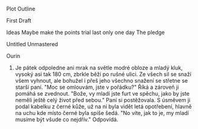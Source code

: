 Plot Outline

  

First Draft

Ideas
	  Maybe make the points trial last only one day
	  The pledge

Untitled Unmastered

Ourin


1. Je pátek odpoledne ani mrak na světle modré obloze a mladý kluk, vysoký asi tak 180 cm, zbrkle běží po rušné ulici. Ze všech sil se snaží všem vyhnout, ale bohužel i přeš jeho všechno snažení se střetne se starší paní. "Moc se omlouvám, jste v pořádku?" Říká a zároveň ji pomáhá se zvednout. "Bože, vy mladí jste furt ve spěchu, jako by jste neměli ještě celý život před sebou." Paní si postěžovala. S úsměvem ji podal kabelku z černé kůže, už na ní byla vidět letá opotřebení, hlavně na uchu kde místo černé byla spíše šedá. "No víte, jak to je, my mladí musíme být všude co nejdřív." Odpovídá.